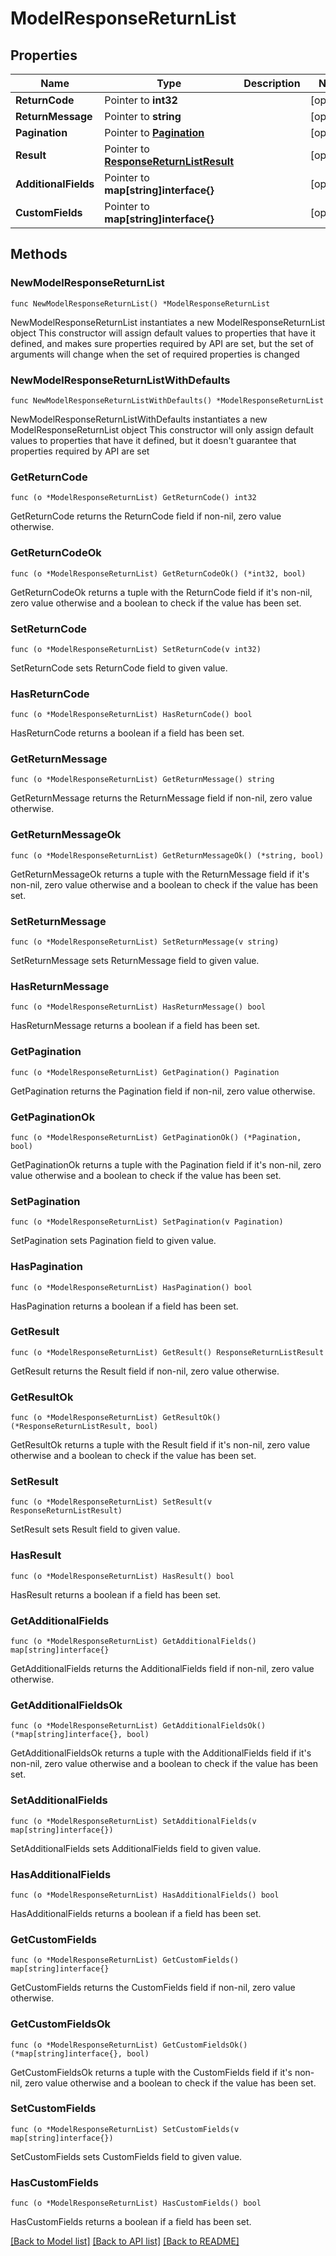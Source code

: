 # ModelResponseReturnList

## Properties

Name | Type | Description | Notes
------------ | ------------- | ------------- | -------------
**ReturnCode** | Pointer to **int32** |  | [optional] 
**ReturnMessage** | Pointer to **string** |  | [optional] 
**Pagination** | Pointer to [**Pagination**](Pagination.md) |  | [optional] 
**Result** | Pointer to [**ResponseReturnListResult**](ResponseReturnListResult.md) |  | [optional] 
**AdditionalFields** | Pointer to **map[string]interface{}** |  | [optional] 
**CustomFields** | Pointer to **map[string]interface{}** |  | [optional] 

## Methods

### NewModelResponseReturnList

`func NewModelResponseReturnList() *ModelResponseReturnList`

NewModelResponseReturnList instantiates a new ModelResponseReturnList object
This constructor will assign default values to properties that have it defined,
and makes sure properties required by API are set, but the set of arguments
will change when the set of required properties is changed

### NewModelResponseReturnListWithDefaults

`func NewModelResponseReturnListWithDefaults() *ModelResponseReturnList`

NewModelResponseReturnListWithDefaults instantiates a new ModelResponseReturnList object
This constructor will only assign default values to properties that have it defined,
but it doesn't guarantee that properties required by API are set

### GetReturnCode

`func (o *ModelResponseReturnList) GetReturnCode() int32`

GetReturnCode returns the ReturnCode field if non-nil, zero value otherwise.

### GetReturnCodeOk

`func (o *ModelResponseReturnList) GetReturnCodeOk() (*int32, bool)`

GetReturnCodeOk returns a tuple with the ReturnCode field if it's non-nil, zero value otherwise
and a boolean to check if the value has been set.

### SetReturnCode

`func (o *ModelResponseReturnList) SetReturnCode(v int32)`

SetReturnCode sets ReturnCode field to given value.

### HasReturnCode

`func (o *ModelResponseReturnList) HasReturnCode() bool`

HasReturnCode returns a boolean if a field has been set.

### GetReturnMessage

`func (o *ModelResponseReturnList) GetReturnMessage() string`

GetReturnMessage returns the ReturnMessage field if non-nil, zero value otherwise.

### GetReturnMessageOk

`func (o *ModelResponseReturnList) GetReturnMessageOk() (*string, bool)`

GetReturnMessageOk returns a tuple with the ReturnMessage field if it's non-nil, zero value otherwise
and a boolean to check if the value has been set.

### SetReturnMessage

`func (o *ModelResponseReturnList) SetReturnMessage(v string)`

SetReturnMessage sets ReturnMessage field to given value.

### HasReturnMessage

`func (o *ModelResponseReturnList) HasReturnMessage() bool`

HasReturnMessage returns a boolean if a field has been set.

### GetPagination

`func (o *ModelResponseReturnList) GetPagination() Pagination`

GetPagination returns the Pagination field if non-nil, zero value otherwise.

### GetPaginationOk

`func (o *ModelResponseReturnList) GetPaginationOk() (*Pagination, bool)`

GetPaginationOk returns a tuple with the Pagination field if it's non-nil, zero value otherwise
and a boolean to check if the value has been set.

### SetPagination

`func (o *ModelResponseReturnList) SetPagination(v Pagination)`

SetPagination sets Pagination field to given value.

### HasPagination

`func (o *ModelResponseReturnList) HasPagination() bool`

HasPagination returns a boolean if a field has been set.

### GetResult

`func (o *ModelResponseReturnList) GetResult() ResponseReturnListResult`

GetResult returns the Result field if non-nil, zero value otherwise.

### GetResultOk

`func (o *ModelResponseReturnList) GetResultOk() (*ResponseReturnListResult, bool)`

GetResultOk returns a tuple with the Result field if it's non-nil, zero value otherwise
and a boolean to check if the value has been set.

### SetResult

`func (o *ModelResponseReturnList) SetResult(v ResponseReturnListResult)`

SetResult sets Result field to given value.

### HasResult

`func (o *ModelResponseReturnList) HasResult() bool`

HasResult returns a boolean if a field has been set.

### GetAdditionalFields

`func (o *ModelResponseReturnList) GetAdditionalFields() map[string]interface{}`

GetAdditionalFields returns the AdditionalFields field if non-nil, zero value otherwise.

### GetAdditionalFieldsOk

`func (o *ModelResponseReturnList) GetAdditionalFieldsOk() (*map[string]interface{}, bool)`

GetAdditionalFieldsOk returns a tuple with the AdditionalFields field if it's non-nil, zero value otherwise
and a boolean to check if the value has been set.

### SetAdditionalFields

`func (o *ModelResponseReturnList) SetAdditionalFields(v map[string]interface{})`

SetAdditionalFields sets AdditionalFields field to given value.

### HasAdditionalFields

`func (o *ModelResponseReturnList) HasAdditionalFields() bool`

HasAdditionalFields returns a boolean if a field has been set.

### GetCustomFields

`func (o *ModelResponseReturnList) GetCustomFields() map[string]interface{}`

GetCustomFields returns the CustomFields field if non-nil, zero value otherwise.

### GetCustomFieldsOk

`func (o *ModelResponseReturnList) GetCustomFieldsOk() (*map[string]interface{}, bool)`

GetCustomFieldsOk returns a tuple with the CustomFields field if it's non-nil, zero value otherwise
and a boolean to check if the value has been set.

### SetCustomFields

`func (o *ModelResponseReturnList) SetCustomFields(v map[string]interface{})`

SetCustomFields sets CustomFields field to given value.

### HasCustomFields

`func (o *ModelResponseReturnList) HasCustomFields() bool`

HasCustomFields returns a boolean if a field has been set.


[[Back to Model list]](../README.md#documentation-for-models) [[Back to API list]](../README.md#documentation-for-api-endpoints) [[Back to README]](../README.md)


